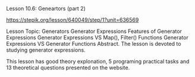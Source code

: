 Lesson 10.6: Geneartors (part 2)

https://stepik.org/lesson/640049/step/1?unit=636569

Lesson Topic: Generators
Generator Expressions
Features of Generator Expressions
Generator Expressions VS Map(), Filter() Functions
Generator Expressions VS Generator Functions
Abstract. The lesson is devoted to studying generator expressions.

This lesson has good theory explonation, 5 programing practical tasks and 13 theoretical questions presented on the website.
